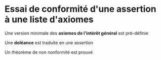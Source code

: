 # Essai de conformité d'une assertion à une liste d'axiomes

Une version minimale des __axiomes de l'intérêt général__ est pré-définie

Une __doléance__ est traduite en une assertion 

Un théorème de non nonformité est prouvé 


